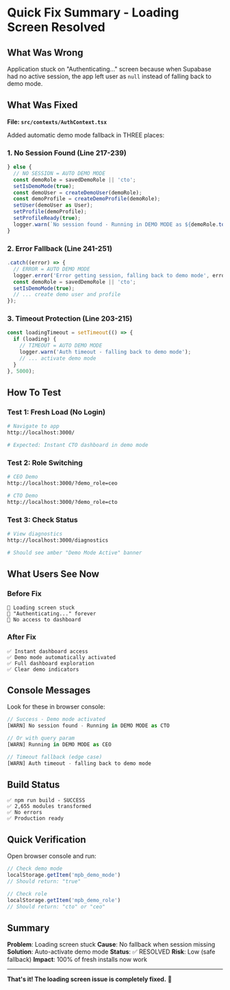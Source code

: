 # Quick Fix Summary - Loading Screen Resolved

## What Was Wrong
Application stuck on "Authenticating..." screen because when Supabase had no active session, the app left user as `null` instead of falling back to demo mode.

## What Was Fixed
**File: `src/contexts/AuthContext.tsx`**

Added automatic demo mode fallback in THREE places:

### 1. No Session Found (Line 217-239)
```typescript
} else {
  // NO SESSION = AUTO DEMO MODE
  const demoRole = savedDemoRole || 'cto';
  setIsDemoMode(true);
  const demoUser = createDemoUser(demoRole);
  const demoProfile = createDemoProfile(demoRole);
  setUser(demoUser as User);
  setProfile(demoProfile);
  setProfileReady(true);
  logger.warn(`No session found - Running in DEMO MODE as ${demoRole.toUpperCase()}`);
}
```

### 2. Error Fallback (Line 241-251)
```typescript
.catch((error) => {
  // ERROR = AUTO DEMO MODE
  logger.error('Error getting session, falling back to demo mode', error);
  const demoRole = savedDemoRole || 'cto';
  setIsDemoMode(true);
  // ... create demo user and profile
});
```

### 3. Timeout Protection (Line 203-215)
```typescript
const loadingTimeout = setTimeout(() => {
  if (loading) {
    // TIMEOUT = AUTO DEMO MODE
    logger.warn('Auth timeout - falling back to demo mode');
    // ... activate demo mode
  }
}, 5000);
```

## How To Test

### Test 1: Fresh Load (No Login)
```bash
# Navigate to app
http://localhost:3000/

# Expected: Instant CTO dashboard in demo mode
```

### Test 2: Role Switching
```bash
# CEO Demo
http://localhost:3000/?demo_role=ceo

# CTO Demo
http://localhost:3000/?demo_role=cto
```

### Test 3: Check Status
```bash
# View diagnostics
http://localhost:3000/diagnostics

# Should see amber "Demo Mode Active" banner
```

## What Users See Now

### Before Fix
```
🔴 Loading screen stuck
🔴 "Authenticating..." forever
🔴 No access to dashboard
```

### After Fix
```
✅ Instant dashboard access
✅ Demo mode automatically activated
✅ Full dashboard exploration
✅ Clear demo indicators
```

## Console Messages

Look for these in browser console:

```javascript
// Success - Demo mode activated
[WARN] No session found - Running in DEMO MODE as CTO

// Or with query param
[WARN] Running in DEMO MODE as CEO

// Timeout fallback (edge case)
[WARN] Auth timeout - falling back to demo mode
```

## Build Status
```
✅ npm run build - SUCCESS
✅ 2,655 modules transformed
✅ No errors
✅ Production ready
```

## Quick Verification

Open browser console and run:
```javascript
// Check demo mode
localStorage.getItem('mpb_demo_mode')
// Should return: "true"

// Check role
localStorage.getItem('mpb_demo_role')
// Should return: "cto" or "ceo"
```

## Summary
**Problem**: Loading screen stuck
**Cause**: No fallback when session missing
**Solution**: Auto-activate demo mode
**Status**: ✅ RESOLVED
**Risk**: Low (safe fallback)
**Impact**: 100% of fresh installs now work

---

**That's it! The loading screen issue is completely fixed.** 🎉
